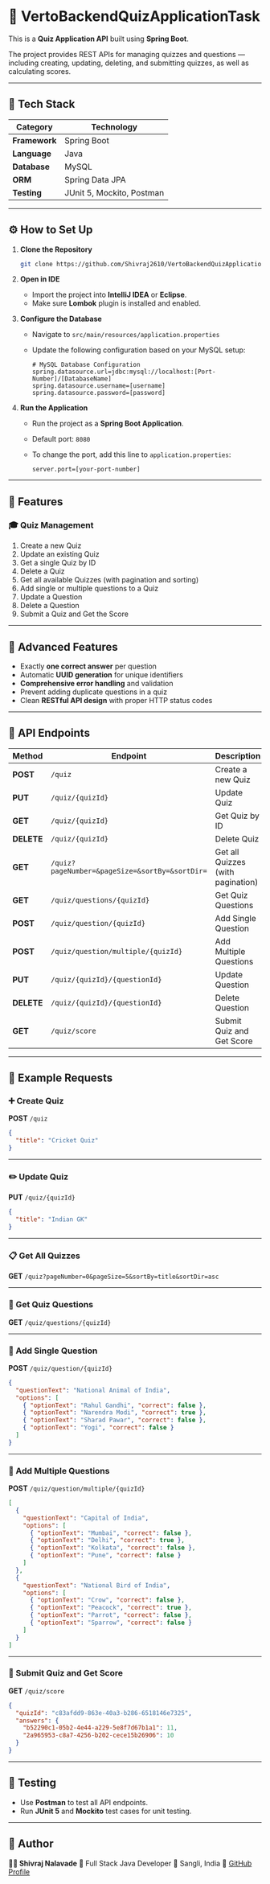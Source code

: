 # 🎯 VertoBackendQuizApplicationTask

This is a **Quiz Application API** built using **Spring Boot**.

The project provides REST APIs for managing quizzes and questions — including creating, updating, deleting, and submitting quizzes, as well as calculating scores.

---

## 🧠 Tech Stack

| Category      | Technology                |
| ------------- | ------------------------- |
| **Framework** | Spring Boot               |
| **Language**  | Java                      |
| **Database**  | MySQL                     |
| **ORM**       | Spring Data JPA           |
| **Testing**   | JUnit 5, Mockito, Postman |

---

## ⚙️ How to Set Up

1. **Clone the Repository**

   ```bash
   git clone https://github.com/Shivraj2610/VertoBackendQuizApplicationTask.git
   ```

2. **Open in IDE**

   * Import the project into **IntelliJ IDEA** or **Eclipse**.
   * Make sure **Lombok** plugin is installed and enabled.

3. **Configure the Database**

   * Navigate to `src/main/resources/application.properties`
   * Update the following configuration based on your MySQL setup:

     ```properties
     # MySQL Database Configuration
     spring.datasource.url=jdbc:mysql://localhost:[Port-Number]/[DatabaseName]
     spring.datasource.username=[username]
     spring.datasource.password=[password]
     ```

4. **Run the Application**

   * Run the project as a **Spring Boot Application**.
   * Default port: `8080`
   * To change the port, add this line to `application.properties`:

     ```properties
     server.port=[your-port-number]
     ```

---

## 🧩 Features

### 🎓 Quiz Management

1. Create a new Quiz
2. Update an existing Quiz
3. Get a single Quiz by ID
4. Delete a Quiz
5. Get all available Quizzes (with pagination and sorting)
6. Add single or multiple questions to a Quiz
7. Update a Question
8. Delete a Question
9. Submit a Quiz and Get the Score

---

## 🚀 Advanced Features

* Exactly **one correct answer** per question
* Automatic **UUID generation** for unique identifiers
* **Comprehensive error handling** and validation
* Prevent adding duplicate questions in a quiz
* Clean **RESTful API design** with proper HTTP status codes

---

## 📮 API Endpoints

| Method     | Endpoint                                       | Description                       |
| ---------- | ---------------------------------------------- | --------------------------------- |
| **POST**   | `/quiz`                                        | Create a new Quiz                 |
| **PUT**    | `/quiz/{quizId}`                               | Update Quiz                       |
| **GET**    | `/quiz/{quizId}`                               | Get Quiz by ID                    |
| **DELETE** | `/quiz/{quizId}`                               | Delete Quiz                       |
| **GET**    | `/quiz?pageNumber=&pageSize=&sortBy=&sortDir=` | Get all Quizzes (with pagination) |
| **GET**    | `/quiz/questions/{quizId}`                     | Get Quiz Questions                |
| **POST**   | `/quiz/question/{quizId}`                      | Add Single Question               |
| **POST**   | `/quiz/question/multiple/{quizId}`             | Add Multiple Questions            |
| **PUT**    | `/quiz/{quizId}/{questionId}`                  | Update Question                   |
| **DELETE** | `/quiz/{quizId}/{questionId}`                  | Delete Question                   |
| **GET**    | `/quiz/score`                                  | Submit Quiz and Get Score         |

---

## 🧾 Example Requests

### ➕ Create Quiz

**POST** `/quiz`

```json
{
  "title": "Cricket Quiz"
}
```

---

### ✏️ Update Quiz

**PUT** `/quiz/{quizId}`

```json
{
  "title": "Indian GK"
}
```

---

### 📋 Get All Quizzes

**GET** `/quiz?pageNumber=0&pageSize=5&sortBy=title&sortDir=asc`

---

### 📘 Get Quiz Questions

**GET** `/quiz/questions/{quizId}`

---

### 🧩 Add Single Question

**POST** `/quiz/question/{quizId}`

```json
{
  "questionText": "National Animal of India",
  "options": [
    { "optionText": "Rahul Gandhi", "correct": false },
    { "optionText": "Narendra Modi", "correct": true },
    { "optionText": "Sharad Pawar", "correct": false },
    { "optionText": "Yogi", "correct": false }
  ]
}
```

---

### 🧠 Add Multiple Questions

**POST** `/quiz/question/multiple/{quizId}`

```json
[
  {
    "questionText": "Capital of India",
    "options": [
      { "optionText": "Mumbai", "correct": false },
      { "optionText": "Delhi", "correct": true },
      { "optionText": "Kolkata", "correct": false },
      { "optionText": "Pune", "correct": false }
    ]
  },
  {
    "questionText": "National Bird of India",
    "options": [
      { "optionText": "Crow", "correct": false },
      { "optionText": "Peacock", "correct": true },
      { "optionText": "Parrot", "correct": false },
      { "optionText": "Sparrow", "correct": false }
    ]
  }
]
```

---

### 🧮 Submit Quiz and Get Score

**GET** `/quiz/score`

```json
{
  "quizId": "c83afdd9-863e-40a3-b286-6518146e7325",
  "answers": {
    "b52290c1-05b2-4e44-a229-5e8f7d67b1a1": 11,
    "2a965953-c8a7-4256-b202-cece15b26906": 10
  }
}
```

---

## 🧪 Testing

* Use **Postman** to test all API endpoints.
* Run **JUnit 5** and **Mockito** test cases for unit testing.

---

## 🧔 Author

**👨‍💻 Shivraj Nalavade**
💼 Full Stack Java Developer
📍 Sangli, India
🔗 [GitHub Profile](https://github.com/Shivraj2610)

